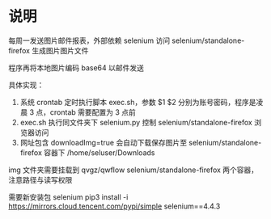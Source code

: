# 说明

每周一发送图片邮件报表，外部依赖 selenium 访问 selenium/standalone-firefox 生成图片图片文件

程序再将本地图片编码 base64 以邮件发送

具体实现：
1. 系统 crontab 定时执行脚本 exec.sh，参数 $1 $2 分别为账号密码，程序是凌晨 3 点，crontab 需要配置为 3 点前
2. exec.sh 执行同文件夹下 selenium.py 控制 selenium/standalone-firefox 浏览器访问
3. 网址包含 downloadImg=true 会自动下载保存图片至 selenium/standalone-firefox 容器下 /home/seluser/Downloads

img 文件夹需要挂载到 qvgz/qwflow selenium/standalone-firefox 两个容器，注意路径与读写权限

需要新安装包 selenium
pip3 install -i https://mirrors.cloud.tencent.com/pypi/simple selenium==4.4.3
